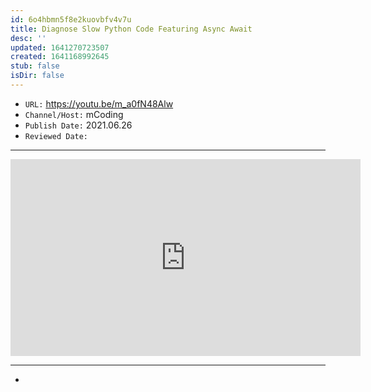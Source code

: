 ```yaml
---
id: 6o4hbmn5f8e2kuovbfv4v7u
title: Diagnose Slow Python Code Featuring Async Await
desc: ''
updated: 1641270723507
created: 1641168992645
stub: false
isDir: false
---
```



- `URL:` <https://youtu.be/m_a0fN48Alw>
- `Channel/Host:` mCoding
- `Publish Date:` 2021.06.26
- `Reviewed Date:` 

---

<center><iframe width="560" height="315" src="https://www.youtube.com/embed/m_a0fN48Alw" frameborder="0" allow="accelerometer; autoplay; encrypted-media; gyroscope; picture-in-picture" allowfullscreen></iframe></center>

---

-


